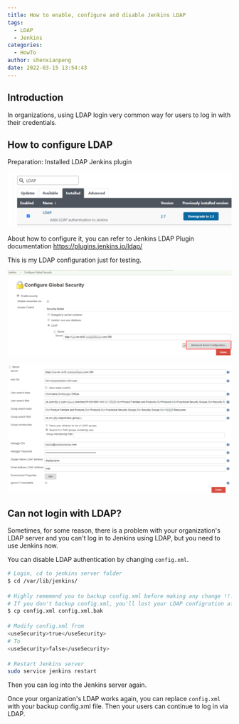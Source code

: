 ```yaml
---
title: How to enable, configure and disable Jenkins LDAP
tags:
  - LDAP
  - Jenkins
categories:
  - HowTo
author: shenxianpeng
date: 2022-03-15 13:54:43
---
```


## Introduction

In organizations, using LDAP login very common way for users to log in with their credentials.

## How to configure LDAP

Preparation: Installed LDAP Jenkins plugin

![LDAP plugin](jenkins-ldap-configuration/ldap-plugin.png)

About how to configure it, you can refer to Jenkins LDAP Plugin documentation https://plugins.jenkins.io/ldap/

This is my LDAP configuration just for testing.

<!-- more -->

![LDAP configure1](jenkins-ldap-configuration/ldap-configure1.png)

![LDAP configure2](jenkins-ldap-configuration/ldap-configure2.png)

## Can not login with LDAP?

Sometimes, for some reason, there is a problem with your organization's LDAP server and you can't log in to Jenkins using LDAP, but you need to use Jenkins now.

You can disable LDAP authentication by changing `config.xml`.

```bash
# Login, cd to jenkins server folder
$ cd /var/lib/jenkins/

# Highly rememend you to backup config.xml before making any change !!!
# If you don't backup config.xml, you'll lost your LDAP configration after reboot service.
$ cp config.xml config.xml.bak

# Modify config.xml from
<useSecurity>true</useSecurity>
# To
<useSecurity>false</useSecurity>

# Restart Jenkins server
sudo service jenkins restart
```

Then you can log into the Jenkins server again.

Once your organization's LDAP works again, you can replace `config.xml` with your backup config.xml file. Then your users can continue to log in via LDAP.
